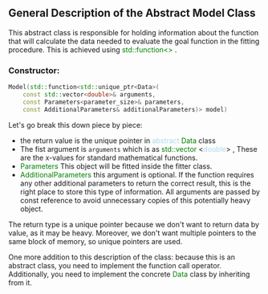 ## General Description of the Abstract Model Class
This abstract class is responsible for holding information about the function that will calculate the data needed to evaluate the goal function in the fitting procedure. This is achieved using <span style = "color:green">std::function<> </span>.

### Constructor:
```cpp
Model(std::function<std::unique_ptr<Data>(
    const std::vector<double>& arguments, 
    const Parameters<parameter_size>& parameters,
    const AdditionalParameters& additionalParameters)> model)
```
Let's go break this down piece by piece:
-   the return value is the unique pointer in <span style = "color: lightblue">abstract</span> <span style = "color: green"> Data</span> class
-  The fist argument is `arguments` which is as <span style ="color: green"> std::vector </span> <<span style = "color: lightblue">double</span></span>> , These are the x-values for standard mathematical functions.
-   <span style = "color: green"> Parameters </span> This object will be fitted inside the fitter class. 
-   <span style="color: green"> AdditionalParameters</span> this argument is optional.  If the function requires any other additional parameters to return the correct result, this is the right place to store this type of information.
All arguments are passed by const reference to avoid unnecessary copies of this potentially heavy object.

The return type is a unique pointer because we don't want to return data by value, as it may be heavy. Moreover, we don't want multiple pointers to the same block of memory, so unique pointers are used.

One more addition to this description of the class: because this is an abstract class, you need to implement the function call operator. Additionally, you need to implement the concrete  <span style="color:green"> Data </span> class by inheriting from it. 